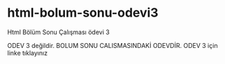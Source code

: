# html-bolum-sonu-odevi3
Html Bölüm Sonu Çalışması  ödevi 3

ODEV 3 değildir. BOLUM SONU CALISMASINDAKİ ODEVDİR. ODEV 3 için linke tıklayınız
